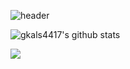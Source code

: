![header](https://capsule-render.vercel.app/api?type=rounded&color=auto&height=300&section=header&text=Hello,Swift!&fontSize=100)

![gkals4417's github stats](https://github-readme-stats.vercel.app/api?username=gkals4417&show_icons=true&theme=radical)

<img src="https://img.shields.io/badge/Swift-1f2023?style=flat&logo=Swift&logoColor=F05138"/></a>
